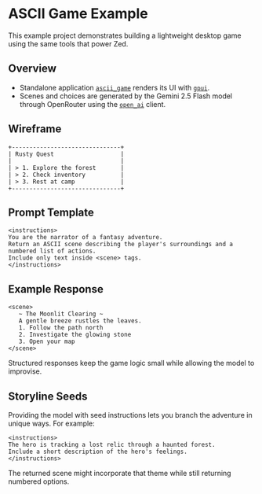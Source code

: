 # ASCII Game Example

This example project demonstrates building a lightweight desktop game using the same tools that power Zed.

## Overview
- Standalone application [`ascii_game`](../../apps/ascii_game) renders its UI with [`gpui`](../../crates/gpui).
- Scenes and choices are generated by the Gemini 2.5 Flash model through OpenRouter using the [`open_ai`](../../crates/open_ai) client.

## Wireframe

```
+-------------------------------+
| Rusty Quest                   |
|                               |
| > 1. Explore the forest       |
| > 2. Check inventory          |
| > 3. Rest at camp             |
+-------------------------------+
```

## Prompt Template

```text
<instructions>
You are the narrator of a fantasy adventure.
Return an ASCII scene describing the player's surroundings and a numbered list of actions.
Include only text inside <scene> tags.
</instructions>
```

## Example Response

```
<scene>
   ~ The Moonlit Clearing ~
   A gentle breeze rustles the leaves.
   1. Follow the path north
   2. Investigate the glowing stone
   3. Open your map
</scene>
```

Structured responses keep the game logic small while allowing the model to improvise.

## Storyline Seeds

Providing the model with seed instructions lets you branch the adventure in unique ways. For example:

```text
<instructions>
The hero is tracking a lost relic through a haunted forest.
Include a short description of the hero's feelings.
</instructions>
```

The returned scene might incorporate that theme while still returning numbered options.

